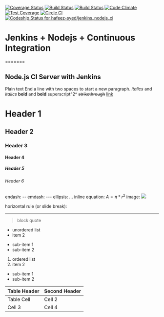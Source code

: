 [![Coverage Status](https://coveralls.io/repos/hafeez-syed/jenkins_nodejs_ci/badge.svg?branch=master&service=github)](https://coveralls.io/github/hafeez-syed/jenkins_nodejs_ci?branch=master) [![Build Status](http://syed-hafeez.com:8080/job/TestProject_Jenkins_Nodejs_CI/badge/icon)]() [![Build Status](https://travis-ci.org/hafeez-syed/jenkins_nodejs_ci.svg?branch=master)](https://travis-ci.org/hafeez-syed/jenkins_nodejs_ci) [![Code Climate](https://codeclimate.com/github/hafeez-syed/jenkins_nodejs_ci/badges/gpa.svg)](https://codeclimate.com/github/hafeez-syed/jenkins_nodejs_ci) [![Test Coverage](https://codeclimate.com/github/hafeez-syed/jenkins_nodejs_ci/badges/coverage.svg)](https://codeclimate.com/github/hafeez-syed/jenkins_nodejs_ci/coverage) [![Circle CI](https://circleci.com/gh/hafeez-syed/jenkins_nodejs_ci/tree/master.svg?style=svg)](https://circleci.com/gh/hafeez-syed/jenkins_nodejs_ci/tree/master) [ ![Codeship Status for hafeez-syed/jenkins_nodejs_ci](https://codeship.com/projects/8ca3f4c0-3fdb-0133-7511-360ac7489bcc/status?branch=master)](https://codeship.com/projects/103272)

# Jenkins + Nodejs + Continuous Integration
=======
 
## Node.js CI Server with Jenkins

Plain text
End a line with two spaces to start a new paragraph.
*italics* and _italics_
**bold** and __bold__
superscript^2^
~~strikethrough~~
[link](www.rstudio.com)
# Header 1
## Header 2
### Header 3
#### Header 4
##### Header 5
###### Header 6
endash: --
emdash: ---
ellipsis: ...
inline equation: $A = \pi*r^{2}$
image: ![](path/to/smallorb.png)

horizontal rule (or slide break):
***
> block quote
* unordered list
* item 2
 + sub-item 1
 + sub-item 2

1. ordered list
2. item 2
 + sub-item 1
 + sub-item 2


Table Header | Second Header
------------- | -------------
Table Cell | Cell 2
Cell 3 | Cell 4